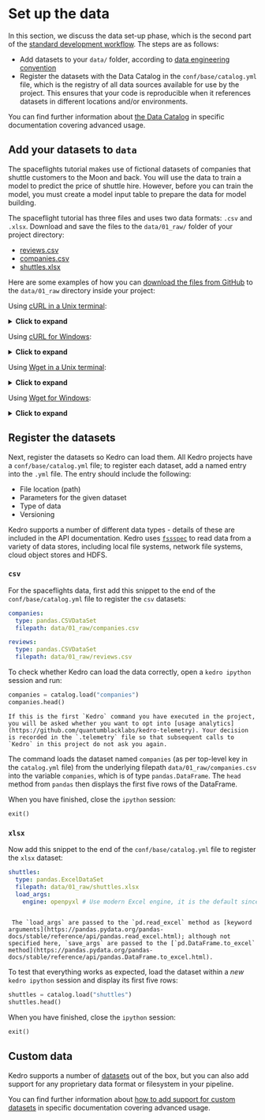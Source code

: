 # Set up the data

In this section, we discuss the data set-up phase, which is the second part of the [standard development workflow](./spaceflights_tutorial.md#kedro-project-development-workflow). The steps are as follows:

* Add datasets to your `data/` folder, according to [data engineering convention](../faq/faq.md#what-is-data-engineering-convention)
* Register the datasets with the Data Catalog in the `conf/base/catalog.yml` file, which is the registry of all data sources available for use by the project. This ensures that your code is reproducible when it references datasets in different locations and/or environments.

You can find further information about [the Data Catalog](../data/data_catalog.md) in specific documentation covering advanced usage.


## Add your datasets to `data`

The spaceflights tutorial makes use of fictional datasets of companies that shuttle customers to the Moon and back. You will use the data to train a model to predict the price of shuttle hire. However, before you can train the model, you must create a model input table to prepare the data for model building.

The spaceflight tutorial has three files and uses two data formats: `.csv` and `.xlsx`. Download and save the files to the `data/01_raw/` folder of your project directory:

* [reviews.csv](https://kedro-org.github.io/kedro/reviews.csv)
* [companies.csv](https://kedro-org.github.io/kedro/companies.csv)
* [shuttles.xlsx](https://kedro-org.github.io/kedro/shuttles.xlsx)

Here are some examples of how you can [download the files from GitHub](https://www.quora.com/How-do-I-download-something-from-GitHub) to the `data/01_raw` directory inside your project:

Using [cURL in a Unix terminal](https://curl.se/download.html):

<details>
<summary><b>Click to expand</b></summary>

```bash
# reviews
curl -o data/01_raw/reviews.csv https://kedro-org.github.io/kedro/reviews.csv
# companies
curl -o data/01_raw/companies.csv https://kedro-org.github.io/kedro/companies.csv
# shuttles
curl -o data/01_raw/shuttles.xlsx https://kedro-org.github.io/kedro/shuttles.xlsx
```
</details>

Using [cURL for Windows](https://curl.se/windows/):

<details>
<summary><b>Click to expand</b></summary>

```bat
curl -o data\01_raw\reviews.csv https://kedro-org.github.io/kedro/reviews.csv
curl -o data\01_raw\companies.csv https://kedro-org.github.io/kedro/companies.csv
curl -o data\01_raw\shuttles.xlsx https://kedro-org.github.io/kedro/shuttles.xlsx
```
</details>

Using [Wget in a Unix terminal](https://www.gnu.org/software/wget/):

<details>
<summary><b>Click to expand</b></summary>

```bash
# reviews
wget -O data/01_raw/reviews.csv https://kedro-org.github.io/kedro/reviews.csv
# companies
wget -O data/01_raw/companies.csv https://kedro-org.github.io/kedro/companies.csv
# shuttles
wget -O data/01_raw/shuttles.xlsx https://kedro-org.github.io/kedro/shuttles.xlsx
```
</details>

Using [Wget for Windows](https://eternallybored.org/misc/wget/):

<details>
<summary><b>Click to expand</b></summary>

```bat
wget -O data\01_raw\reviews.csv https://kedro-org.github.io/kedro/reviews.csv
wget -O data\01_raw\companies.csv https://kedro-org.github.io/kedro/companies.csv
wget -O data\01_raw\shuttles.xlsx https://kedro-org.github.io/kedro/shuttles.xlsx
```
</details>

## Register the datasets

Next, register the datasets so Kedro can load them. All Kedro projects have a `conf/base/catalog.yml` file; to register each dataset, add a named entry into the `.yml` file. The entry should include the following:

* File location (path)
* Parameters for the given dataset
* Type of data
* Versioning

Kedro supports a number of different data types - details of these are included in the API documentation. Kedro uses [`fssspec`](https://filesystem-spec.readthedocs.io/en/latest/) to read data from a variety of data stores, including local file systems, network file systems, cloud object stores and HDFS.


### `csv`

For the spaceflights data, first add this snippet to the end of the `conf/base/catalog.yml` file to register the `csv` datasets:

```yaml
companies:
  type: pandas.CSVDataSet
  filepath: data/01_raw/companies.csv

reviews:
  type: pandas.CSVDataSet
  filepath: data/01_raw/reviews.csv
```

To check whether Kedro can load the data correctly, open a `kedro ipython` session and run:

```python
companies = catalog.load("companies")
companies.head()
```

```{note}
If this is the first `Kedro` command you have executed in the project, you will be asked whether you want to opt into [usage analytics](https://github.com/quantumblacklabs/kedro-telemetry). Your decision is recorded in the `.telemetry` file so that subsequent calls to `Kedro` in this project do not ask you again.
```

The command loads the dataset named `companies` (as per top-level key in the `catalog.yml` file) from the underlying filepath `data/01_raw/companies.csv` into the variable `companies`, which is of type `pandas.DataFrame`. The `head` method from `pandas` then displays the first five rows of the DataFrame.

When you have finished, close the `ipython` session:

```python
exit()
```

### `xlsx`

Now add this snippet to the end of the `conf/base/catalog.yml` file to register the `xlsx` dataset:

```yaml
shuttles:
  type: pandas.ExcelDataSet
  filepath: data/01_raw/shuttles.xlsx
  load_args:
    engine: openpyxl # Use modern Excel engine, it is the default since Kedro 0.18.0
```

```{note}

 The `load_args` are passed to the `pd.read_excel` method as [keyword arguments](https://pandas.pydata.org/pandas-docs/stable/reference/api/pandas.read_excel.html); although not specified here, `save_args` are passed to the [`pd.DataFrame.to_excel` method](https://pandas.pydata.org/pandas-docs/stable/reference/api/pandas.DataFrame.to_excel.html).
```

To test that everything works as expected, load the dataset within a _new_ `kedro ipython` session and display its first five rows:

```python
shuttles = catalog.load("shuttles")
shuttles.head()
```
When you have finished, close the `ipython` session:

```python
exit()
```

## Custom data

Kedro supports a number of [datasets](/kedro.extras.datasets) out of the box, but you can also add support for any proprietary data format or filesystem in your pipeline.

You can find further information about [how to add support for custom datasets](../extend_kedro/custom_datasets.md) in specific documentation covering advanced usage.
